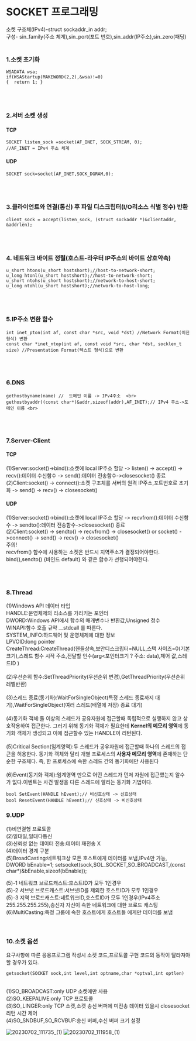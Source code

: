 #  SOCKET 프로그래밍

소켓 구조체(IPv4)-struct sockaddr_in addr;  <br>
구성- sin_family(주소 체계),sin_port(포트 번호),sin_addr(IP주소),sin_zero(패딩)
<br><br>
### 1.소켓 초기화 <br>
    WSADATA wsa; 
    if(WSAStartup(MAKEWORD(2,2),&wsa)!=0)
    {  return 1; }
 <br> <br>
### 2.서버 소켓 생성 <br>
#### TCP<br>

    SOCKET listen_sock =socket(AF_INET, SOCK_STREAM, 0); 
    //AF_INET = IPv4 주소 체계 
#### UDP<br>

    SOCKET sock=socket(AF_INET,SOCK_DGRAM,0);
 <br> <br>
### 3.클라이언트와 연결(통신) 후 파일 디스크립터(I/O리소스 식별 정수) 반환 <br>
    client_sock = accept(listen_sock, (struct sockaddr *)&clientaddr, &addrlen);
 <br> <br>

###  4. 네트워크 바이트 정렬(호스트-라우터 IP주소의 바이트 상호약속) <br>
    u_short htons(u_short hostshort);//host-to-network-short; 
    u_long htonl(u_short hostshort);//host-to-network-short; 
    u_short ntohs(u_short hostshort);//network-to-host-short; 
    u_long ntohl(u_short hostshort);//network-to-host-long;
 <br> <br>
###  5.IP주소 변환 함수 <br>
    int inet_pton(int af, const char *src, void *dst) //Network Format(이진 형식) 변환 
    const char *inet_ntop(int af, const void *src, char *dst, socklen_t size) //Presentation Format(텍스트 형식)으로 변환
 <br> <br>
###  6.DNS <br>
    gethostbyname(name) //  도메인 이름 -> IPv4주소  <br>
    gethostbyaddr((const char*)&addr,sizeof(addr),AF_INET);// IPv4 주소->도메인 이름 <br>
 <br> <br>
###  7.Server-Client <br>
#### TCP<br>
(1)Server:socket()->bind():소켓에 local IP주소 할당 -> listen() -> accept() -> recv():데이터 수신함수 -> send():데이터 전송함수->closesocket() 종료   <br>
(2)Client:socket() -> connect():소켓 구조체를 서버의 원격 IP주소,포트번호로 초기화 -> send() -> recv() -> closesocket() <br>
#### UDP<br>
(1)Server:socket()->bind():소켓에 local IP주소 할당 ->  recvfrom():데이터 수신함수 -> sendto():데이터 전송함수->closesocket() 종료   <br>
(2)Client:socket() -> sendto() -> recvfrom() -> closesocket() or socket() ->connect() -> send() -> recv() -> closesocket() <br>
주의!<br>
recvfrom() 함수에 사용하는 소켓은 반드시 지역주소가 결정되어야한다. bind(),sendto() {바인드 default} 와 같은 함수가 선행되어야한다. 

<br><br>
###  8.Thread <br>
(1)Windows API 데이터 타입<br>
HANDLE:운영체제의 리소스를 가리키는 포인터<br>
DWORD:Windows API에서 함수의 매개변수나 반환값,Unsigned 정수<br>
WINAPI:함수 호출 규약 __stdcall 를 따른다.<br>
SYSTEM_INFO:하드웨어 및 운영체제에 대한 정보<br>
LPVOID:long pointer<br>
CreateThread:CreateThread(핸들상속,보안디스크립터=NULL,스택 사이즈=0(기본크기),스레드 함수 시작 주소,전달할 인수(arg<포인터크기 ? 주소: data),제어 값,스레드ID )<br><br>
(2)우선순위 함수:SetThreadPriority(우선순위 변경),GetThreadPriority(우선순위 레벨반환)<br><br>
(3)스레드 종료(동기화):WaitForSingleObject(특정 스레드 종료까지 대기),WaitForSingleObject(여러 스레드(배열에 저장) 종료 대기)<br><br>
(4)동기화 객체:둘 이상의 스레드가 공유자원에 접근할때 독립적으로 실행하지 않고 상호작용하여 접근한다. 그러기 위해 동기화 객체가 필요한데 **Kernel의 메모리 영역**에 동기화 객체가 생성되고 이에 접근할수 있는 HANDLE이 리턴된다.<br><br>
(5)Critical Section(임계영역):두 스레드가 공유자원에 접근할때 하나의 스레드의 접근을 허용한다. 동기화 객체와 달리 개별 프로세스의 **사용자 메모리 영역**에 존재하는 단순한 구조체다. 즉, 한 프로세스에 속한 스레드 간의 동기화에만 사용된다<br><br>
(6)Event(동기화 객체):임계영역 만으로 어떤 스레드가 먼저 자원에 접근했는지 알수 가 없다.이벤트는 사건 발생을 다른 스레드에 알리는 동기화 기법이다.

    bool SetEvent(HANDLE hEvent);// 비신호상태 -> 신호상태
    bool ResetEvent(HANDLE hEvent);// 신호상태 -> 비신호상태
### 9.UDP
(1)비연결형 프로토콜<br>
(2)일대일,일대다통신<br>
(3)신뢰성 없는 데이터 전송:데이터 재전송 X<br>
(4)데이터 경계 구분<br>
(5)BroadCasting:네트워크상 모든 호스트에게 데이터를 보냄,IPv4만 가능,<br>
    DWORD bEnable=1;
    setsocket(sock,SOL_SOCKET,SO_BROADCAST,(const char*)&bEnable,sizeof(bEnable));

(5)-1 네트워크 브로드캐스트:호스트ID가 모두 1인경우<br>
(5)-2 서브넷 브로드캐스트:서브넷ID를 제외한 호스트ID가 모두 1인경우<br>
(5)-3 지역 브로드캐스트:네트워크ID,호스트ID가 모두 1인경우(IPv4주소 255.255.255.255),송신자 자신이 속한 네트워크에 대한 브로드 캐스팅<br>
(6)MultiCasting:특정 그룹에 속한 호스트에게 호스트들 에게만 데이터를 보냄<br>
<br><br>
### 10.소켓 옵션
요구사항에 따른 응용프로그램 작성시 소켓 코드,프로토콜 구현 코드의 동작이 달라져야 할 경우가 있다.<br>

    getsocket(SOCKET sock,int level,int optname,char *optval,int optlen)

<br>
(1)SO_BROADCAST:only UDP 소켓에만 사용<br>
(2)SO_KEEPALIVE:only TCP 프로토콜<br>
(3)SO_LINGER:only TCP 소켓,소켓 송신 버퍼에 미전송 데이터 있을시 closesocket 리턴 시간 제어<br>
(4)SO_SNDBUF,SO_RCVBUF:송신 버퍼,수신 버퍼 크기 설정

![20230702_111735_(1)](https://github.com/jeongwwon/SOCKET/assets/104192273/cb162650-975f-43c9-8814-df7991ca863a)
![20230702_111958_(1)](https://github.com/jeongwwon/SOCKET/assets/104192273/035a8f7e-c218-4885-af8c-6a7683077cf0)

